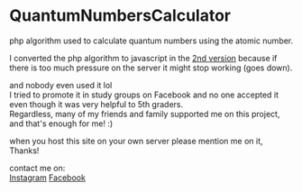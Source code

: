 # QuantumNumbersCalculator
php algorithm used to calculate quantum numbers using the atomic number.

I converted the php algorithm to javascript in the <a href="https://github.com/SamerAlabdaly/QuantumNumbersCalculatorV2">2nd version</a> because if there is too much pressure on the server it might stop working (goes down).

and nobody even used it lol <br>
I tried to promote it in study groups on Facebook and no one accepted it even though it was very helpful to 5th graders.<br>
Regardless, many of my friends and family supported me on this project, and that's enough for me! :)<br>

when you host this site on your own server please mention me on it, Thanks!<br>

contact me on: <br>
<a href="https://instagram.com/uvr.z">Instagram</a>
<a href="https://fb.com/sam3r.karem">Facebook</a><br>
